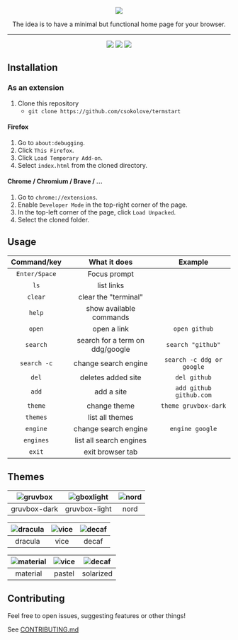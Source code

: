 <p align="center"><img src=".assets/gruvbox-dark.png" /><p>

<p align="center">The idea is to have a minimal but functional home page for your browser.</p>

---

<p align="center"> <img src="https://forthebadge.com/images/badges/built-with-love.svg"/> <img src="https://forthebadge.com/images/badges/60-percent-of-the-time-works-every-time.svg"/> <img src="https://forthebadge.com/images/badges/powered-by-black-magic.svg"/> </p>

## Installation

### As an extension

1. Clone this repository
   - `git clone https://github.com/csokolove/termstart`

#### Firefox

1. Go to `about:debugging`.
2. Click `This Firefox`.
3. Click `Load Temporary Add-on`.
4. Select `index.html` from the cloned directory.

#### Chrome / Chromium / Brave / ...

1. Go to `chrome://extensions`.
2. Enable `Developer Mode` in the top-right corner of the page.
3. In the top-left corner of the page, click `Load Unpacked`.
4. Select the cloned folder.

## Usage

| Command/key   | What it does                    | Example                   |
| :-:           | :-:                             | :-:                       |
| `Enter/Space` | Focus prompt                    |                           |
| `ls`          | list links                      |                           |
| `clear`       | clear the "terminal"            |                           |
| `help`        | show available commands         |                           |
| `open`        | open a link                     | `open github`             |
| `search`      | search for a term on ddg/google | `search "github"`         |
| `search -c`   | change search engine            | `search -c ddg or google` |
| `del`         | deletes added site              | `del github`              |
| `add`         | add a site                      | `add github github.com`   |
| `theme`       | change theme                    | `theme gruvbox-dark`      |
| `themes`      | list all themes                 |                           |
| `engine`      | change search engine            | `engine google`           |
| `engines`     | list all search engines         |                           |
| `exit`        | exit browser tab                |                           |

## Themes

| ![gruvbox](.assets/gruvbox-dark.png) | ![gboxlight](.assets/gruvbox-light.png) | ![nord](.assets/nord.png) |
| :-:                                  | :-:                                     | :-:                       |
| gruvbox-dark                         | gruvbox-light                           | nord                      |

| ![dracula](.assets/dracula.png) | ![vice](.assets/vice.png) | ![decaf](.assets/decaf.png) |
| :-:                             | :-:                       | :-:                         |
| dracula                         | vice                      | decaf                       |

| ![material](.assets/material.png) | ![vice](.assets/pastel.png) | ![decaf](.assets/solarized.png) |
| :-:                             | :-:                       | :-:                         |
| material | pastel | solarized |

## Contributing

Feel free to open issues, suggesting features or other things!

See [CONTRIBUTING.md](https://github.com/yrwq/termstart/blob/main/CONTRIBUTING.md)

